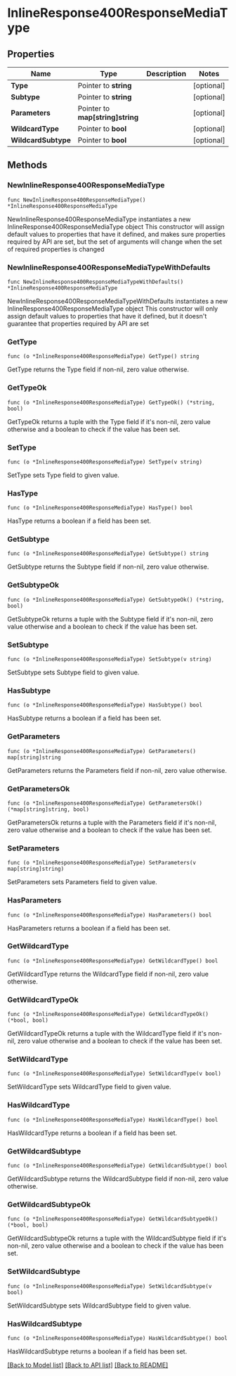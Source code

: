 # InlineResponse400ResponseMediaType

## Properties

Name | Type | Description | Notes
------------ | ------------- | ------------- | -------------
**Type** | Pointer to **string** |  | [optional] 
**Subtype** | Pointer to **string** |  | [optional] 
**Parameters** | Pointer to **map[string]string** |  | [optional] 
**WildcardType** | Pointer to **bool** |  | [optional] 
**WildcardSubtype** | Pointer to **bool** |  | [optional] 


## Methods

### NewInlineResponse400ResponseMediaType

`func NewInlineResponse400ResponseMediaType() *InlineResponse400ResponseMediaType`

NewInlineResponse400ResponseMediaType instantiates a new InlineResponse400ResponseMediaType object
This constructor will assign default values to properties that have it defined,
and makes sure properties required by API are set, but the set of arguments
will change when the set of required properties is changed

### NewInlineResponse400ResponseMediaTypeWithDefaults

`func NewInlineResponse400ResponseMediaTypeWithDefaults() *InlineResponse400ResponseMediaType`

NewInlineResponse400ResponseMediaTypeWithDefaults instantiates a new InlineResponse400ResponseMediaType object
This constructor will only assign default values to properties that have it defined,
but it doesn't guarantee that properties required by API are set


### GetType

`func (o *InlineResponse400ResponseMediaType) GetType() string`

GetType returns the Type field if non-nil, zero value otherwise.

### GetTypeOk

`func (o *InlineResponse400ResponseMediaType) GetTypeOk() (*string, bool)`

GetTypeOk returns a tuple with the Type field if it's non-nil, zero value otherwise
and a boolean to check if the value has been set.

### SetType

`func (o *InlineResponse400ResponseMediaType) SetType(v string)`

SetType sets Type field to given value.

### HasType

`func (o *InlineResponse400ResponseMediaType) HasType() bool`

HasType returns a boolean if a field has been set.


### GetSubtype

`func (o *InlineResponse400ResponseMediaType) GetSubtype() string`

GetSubtype returns the Subtype field if non-nil, zero value otherwise.

### GetSubtypeOk

`func (o *InlineResponse400ResponseMediaType) GetSubtypeOk() (*string, bool)`

GetSubtypeOk returns a tuple with the Subtype field if it's non-nil, zero value otherwise
and a boolean to check if the value has been set.

### SetSubtype

`func (o *InlineResponse400ResponseMediaType) SetSubtype(v string)`

SetSubtype sets Subtype field to given value.

### HasSubtype

`func (o *InlineResponse400ResponseMediaType) HasSubtype() bool`

HasSubtype returns a boolean if a field has been set.


### GetParameters

`func (o *InlineResponse400ResponseMediaType) GetParameters() map[string]string`

GetParameters returns the Parameters field if non-nil, zero value otherwise.

### GetParametersOk

`func (o *InlineResponse400ResponseMediaType) GetParametersOk() (*map[string]string, bool)`

GetParametersOk returns a tuple with the Parameters field if it's non-nil, zero value otherwise
and a boolean to check if the value has been set.

### SetParameters

`func (o *InlineResponse400ResponseMediaType) SetParameters(v map[string]string)`

SetParameters sets Parameters field to given value.

### HasParameters

`func (o *InlineResponse400ResponseMediaType) HasParameters() bool`

HasParameters returns a boolean if a field has been set.


### GetWildcardType

`func (o *InlineResponse400ResponseMediaType) GetWildcardType() bool`

GetWildcardType returns the WildcardType field if non-nil, zero value otherwise.

### GetWildcardTypeOk

`func (o *InlineResponse400ResponseMediaType) GetWildcardTypeOk() (*bool, bool)`

GetWildcardTypeOk returns a tuple with the WildcardType field if it's non-nil, zero value otherwise
and a boolean to check if the value has been set.

### SetWildcardType

`func (o *InlineResponse400ResponseMediaType) SetWildcardType(v bool)`

SetWildcardType sets WildcardType field to given value.

### HasWildcardType

`func (o *InlineResponse400ResponseMediaType) HasWildcardType() bool`

HasWildcardType returns a boolean if a field has been set.


### GetWildcardSubtype

`func (o *InlineResponse400ResponseMediaType) GetWildcardSubtype() bool`

GetWildcardSubtype returns the WildcardSubtype field if non-nil, zero value otherwise.

### GetWildcardSubtypeOk

`func (o *InlineResponse400ResponseMediaType) GetWildcardSubtypeOk() (*bool, bool)`

GetWildcardSubtypeOk returns a tuple with the WildcardSubtype field if it's non-nil, zero value otherwise
and a boolean to check if the value has been set.

### SetWildcardSubtype

`func (o *InlineResponse400ResponseMediaType) SetWildcardSubtype(v bool)`

SetWildcardSubtype sets WildcardSubtype field to given value.

### HasWildcardSubtype

`func (o *InlineResponse400ResponseMediaType) HasWildcardSubtype() bool`

HasWildcardSubtype returns a boolean if a field has been set.



[[Back to Model list]](../README.md#documentation-for-models) [[Back to API list]](../README.md#documentation-for-api-endpoints) [[Back to README]](../README.md)

